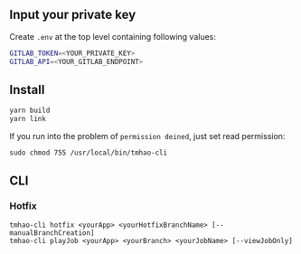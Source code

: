 ## Input your private key
Create `.env` at the top level containing following values:

```sh
GITLAB_TOKEN=<YOUR_PRIVATE_KEY>
GITLAB_API=<YOUR_GITLAB_ENDPOINT>
```

## Install

```sh
yarn build
yarn link 
```

If you run into the problem of `permission deined`, just set read permission:
```
sudo chmod 755 /usr/local/bin/tmhao-cli
```

## CLI
### Hotfix

```
tmhao-cli hotfix <yourApp> <yourHotfixBranchName> [--manualBranchCreation]
tmhao-cli playJob <yourApp> <yourBranch> <yourJobName> [--viewJobOnly]
```
